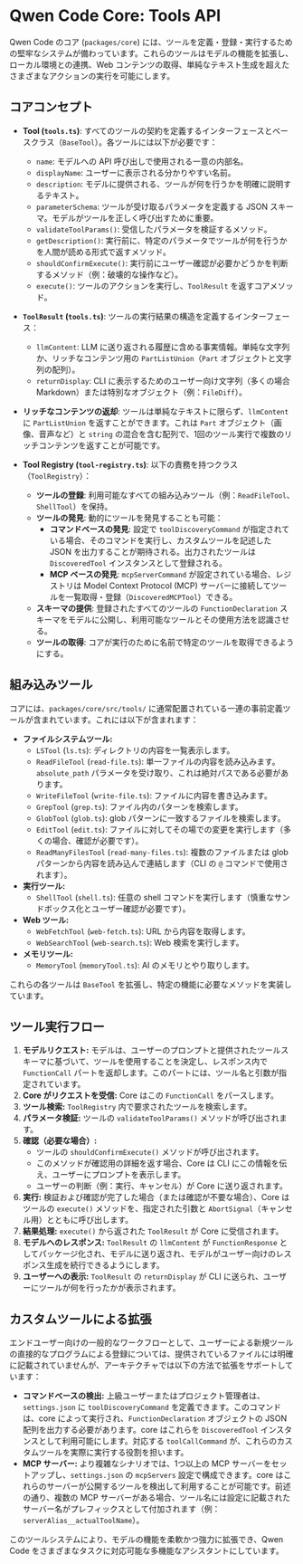 # Qwen Code Core: Tools API

Qwen Code のコア (`packages/core`) には、ツールを定義・登録・実行するための堅牢なシステムが備わっています。これらのツールはモデルの機能を拡張し、ローカル環境との連携、Web コンテンツの取得、単純なテキスト生成を超えたさまざまなアクションの実行を可能にします。

## コアコンセプト

- **Tool (`tools.ts`)**: すべてのツールの契約を定義するインターフェースとベースクラス（`BaseTool`）。各ツールには以下が必要です：
  - `name`: モデルへの API 呼び出しで使用される一意の内部名。
  - `displayName`: ユーザーに表示される分かりやすい名前。
  - `description`: モデルに提供される、ツールが何を行うかを明確に説明するテキスト。
  - `parameterSchema`: ツールが受け取るパラメータを定義する JSON スキーマ。モデルがツールを正しく呼び出すために重要。
  - `validateToolParams()`: 受信したパラメータを検証するメソッド。
  - `getDescription()`: 実行前に、特定のパラメータでツールが何を行うかを人間が読める形式で返すメソッド。
  - `shouldConfirmExecute()`: 実行前にユーザー確認が必要かどうかを判断するメソッド（例：破壊的な操作など）。
  - `execute()`: ツールのアクションを実行し、`ToolResult` を返すコアメソッド。

- **`ToolResult` (`tools.ts`)**: ツールの実行結果の構造を定義するインターフェース：
  - `llmContent`: LLM に送り返される履歴に含める事実情報。単純な文字列か、リッチなコンテンツ用の `PartListUnion`（`Part` オブジェクトと文字列の配列）。
  - `returnDisplay`: CLI に表示するためのユーザー向け文字列（多くの場合 Markdown）または特別なオブジェクト（例：`FileDiff`）。

- **リッチなコンテンツの返却**: ツールは単純なテキストに限らず、`llmContent` に `PartListUnion` を返すことができます。これは `Part` オブジェクト（画像、音声など）と `string` の混合を含む配列で、1回のツール実行で複数のリッチコンテンツを返すことが可能です。

- **Tool Registry (`tool-registry.ts`)**: 以下の責務を持つクラス（`ToolRegistry`）：
  - **ツールの登録**: 利用可能なすべての組み込みツール（例：`ReadFileTool`、`ShellTool`）を保持。
  - **ツールの発見**: 動的にツールを発見することも可能：
    - **コマンドベースの発見**: 設定で `toolDiscoveryCommand` が指定されている場合、そのコマンドを実行し、カスタムツールを記述した JSON を出力することが期待される。出力されたツールは `DiscoveredTool` インスタンスとして登録される。
    - **MCP ベースの発見**: `mcpServerCommand` が設定されている場合、レジストリは Model Context Protocol (MCP) サーバーに接続してツールを一覧取得・登録（`DiscoveredMCPTool`）できる。
  - **スキーマの提供**: 登録されたすべてのツールの `FunctionDeclaration` スキーマをモデルに公開し、利用可能なツールとその使用方法を認識させる。
  - **ツールの取得**: コアが実行のために名前で特定のツールを取得できるようにする。

## 組み込みツール

コアには、`packages/core/src/tools/` に通常配置されている一連の事前定義ツールが含まれています。これには以下が含まれます：

- **ファイルシステムツール:**
  - `LSTool` (`ls.ts`): ディレクトリの内容を一覧表示します。
  - `ReadFileTool` (`read-file.ts`): 単一ファイルの内容を読み込みます。`absolute_path` パラメータを受け取り、これは絶対パスである必要があります。
  - `WriteFileTool` (`write-file.ts`): ファイルに内容を書き込みます。
  - `GrepTool` (`grep.ts`): ファイル内のパターンを検索します。
  - `GlobTool` (`glob.ts`): glob パターンに一致するファイルを検索します。
  - `EditTool` (`edit.ts`): ファイルに対してその場での変更を実行します（多くの場合、確認が必要です）。
  - `ReadManyFilesTool` (`read-many-files.ts`): 複数のファイルまたは glob パターンから内容を読み込んで連結します（CLI の `@` コマンドで使用されます）。
- **実行ツール:**
  - `ShellTool` (`shell.ts`): 任意の shell コマンドを実行します（慎重なサンドボックス化とユーザー確認が必要です）。
- **Web ツール:**
  - `WebFetchTool` (`web-fetch.ts`): URL から内容を取得します。
  - `WebSearchTool` (`web-search.ts`): Web 検索を実行します。
- **メモリツール:**
  - `MemoryTool` (`memoryTool.ts`): AI のメモリとやり取りします。

これらの各ツールは `BaseTool` を拡張し、特定の機能に必要なメソッドを実装しています。

## ツール実行フロー

1.  **モデルリクエスト:** モデルは、ユーザーのプロンプトと提供されたツールスキーマに基づいて、ツールを使用することを決定し、レスポンス内で `FunctionCall` パートを返却します。このパートには、ツール名と引数が指定されています。
2.  **Core がリクエストを受信:** Core はこの `FunctionCall` をパースします。
3.  **ツール検索:** `ToolRegistry` 内で要求されたツールを検索します。
4.  **パラメータ検証:** ツールの `validateToolParams()` メソッドが呼び出されます。
5.  **確認（必要な場合）:**
    - ツールの `shouldConfirmExecute()` メソッドが呼び出されます。
    - このメソッドが確認用の詳細を返す場合、Core は CLI にこの情報を伝え、ユーザーにプロンプトを表示します。
    - ユーザーの判断（例：実行、キャンセル）が Core に送り返されます。
6.  **実行:** 検証および確認が完了した場合（または確認が不要な場合）、Core はツールの `execute()` メソッドを、指定された引数と `AbortSignal`（キャンセル用）とともに呼び出します。
7.  **結果処理:** `execute()` から返された `ToolResult` が Core に受信されます。
8.  **モデルへのレスポンス:** `ToolResult` の `llmContent` が `FunctionResponse` としてパッケージ化され、モデルに送り返され、モデルがユーザー向けのレスポンス生成を続行できるようにします。
9.  **ユーザーへの表示:** `ToolResult` の `returnDisplay` が CLI に送られ、ユーザーにツールが何を行ったかが表示されます。

## カスタムツールによる拡張

エンドユーザー向けの一般的なワークフローとして、ユーザーによる新規ツールの直接的なプログラムによる登録については、提供されているファイルには明確に記載されていませんが、アーキテクチャでは以下の方法で拡張をサポートしています：

- **コマンドベースの検出:** 上級ユーザーまたはプロジェクト管理者は、`settings.json` に `toolDiscoveryCommand` を定義できます。このコマンドは、core によって実行され、`FunctionDeclaration` オブジェクトの JSON 配列を出力する必要があります。core はこれらを `DiscoveredTool` インスタンスとして利用可能にします。対応する `toolCallCommand` が、これらのカスタムツールを実際に実行する役割を担います。
- **MCP サーバー:** より複雑なシナリオでは、1つ以上の MCP サーバーをセットアップし、`settings.json` の `mcpServers` 設定で構成できます。core はこれらのサーバーが公開するツールを検出して利用することが可能です。前述の通り、複数の MCP サーバーがある場合、ツール名には設定に記載されたサーバー名がプレフィックスとして付加されます（例：`serverAlias__actualToolName`）。

このツールシステムにより、モデルの機能を柔軟かつ強力に拡張でき、Qwen Code をさまざまなタスクに対応可能な多機能なアシスタントにしています。